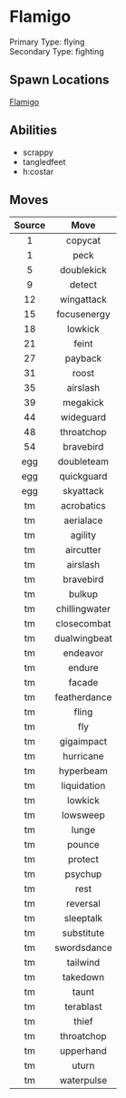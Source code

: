 # Flamigo  
Primary Type: flying  
Secondary Type: fighting  
  
## Spawn Locations  
[Flamigo](/data/spawn_presets/flamigo.md)  
  
## Abilities  
  * scrappy
  * tangledfeet
  * h:costar
  
  
## Moves  
  
| Source | Move |  
|:---:|:---:|  
| 1 | copycat |  
| 1 | peck |  
| 5 | doublekick |  
| 9 | detect |  
| 12 | wingattack |  
| 15 | focusenergy |  
| 18 | lowkick |  
| 21 | feint |  
| 27 | payback |  
| 31 | roost |  
| 35 | airslash |  
| 39 | megakick |  
| 44 | wideguard |  
| 48 | throatchop |  
| 54 | bravebird |  
| egg | doubleteam |  
| egg | quickguard |  
| egg | skyattack |  
| tm | acrobatics |  
| tm | aerialace |  
| tm | agility |  
| tm | aircutter |  
| tm | airslash |  
| tm | bravebird |  
| tm | bulkup |  
| tm | chillingwater |  
| tm | closecombat |  
| tm | dualwingbeat |  
| tm | endeavor |  
| tm | endure |  
| tm | facade |  
| tm | featherdance |  
| tm | fling |  
| tm | fly |  
| tm | gigaimpact |  
| tm | hurricane |  
| tm | hyperbeam |  
| tm | liquidation |  
| tm | lowkick |  
| tm | lowsweep |  
| tm | lunge |  
| tm | pounce |  
| tm | protect |  
| tm | psychup |  
| tm | rest |  
| tm | reversal |  
| tm | sleeptalk |  
| tm | substitute |  
| tm | swordsdance |  
| tm | tailwind |  
| tm | takedown |  
| tm | taunt |  
| tm | terablast |  
| tm | thief |  
| tm | throatchop |  
| tm | upperhand |  
| tm | uturn |  
| tm | waterpulse |  
  
